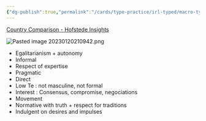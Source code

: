 ```yaml
---
{"dg-publish":true,"permalink":"/cards/type-practice/irl-typed/macro-typing/denmark/","created":"2023-01-20T21:09:08.408+01:00","updated":"2023-01-20T21:19:25.595+01:00"}
---
```



[Country Comparison - Hofstede Insights](https://www.hofstede-insights.com/country-comparison/denmark,france,italy/)

![Pasted image 20230120210942.png](/img/user/EXTRAS/Images/Pasted%20image%2020230120210942.png)
- Egalitarianism + autonomy
- Informal
- Respect of expertise
- Pragmatic
- Direct
- Low Te : not masculine, not formal
- Interest : Consensus, compromise, negociations
- Movement 
- Normative with truth + respect for traditions
- Indulgent on desires and impulses 